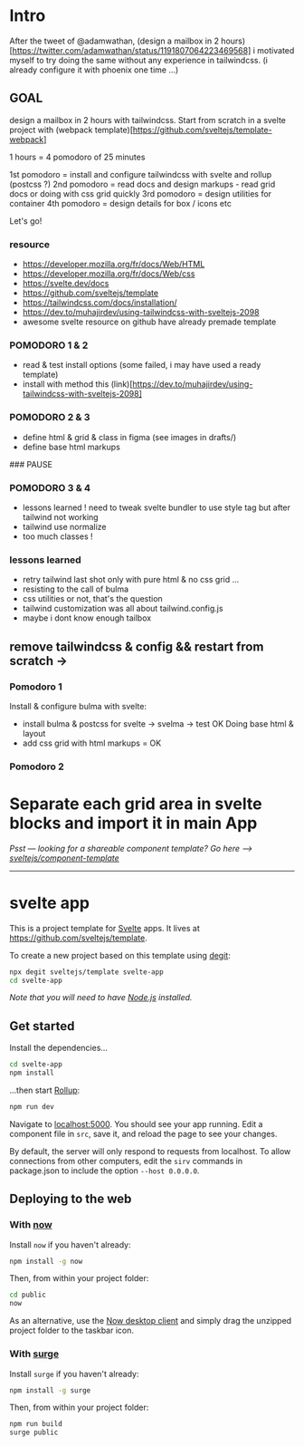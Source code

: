 # Intro
After the tweet of @adamwathan, (design a mailbox in 2 hours)[https://twitter.com/adamwathan/status/1191807064223469568] i motivated myself to try doing the same without any experience in tailwindcss. (i already configure it with phoenix one time ...)

## GOAL
design a mailbox in 2 hours with tailwindcss.
Start from scratch in a svelte project with (webpack template)[https://github.com/sveltejs/template-webpack]

1 hours = 4 pomodoro of 25 minutes

1st pomodoro = install and configure tailwindcss with svelte and rollup (postcss ?)
2nd pomodoro = read docs and design markups - read grid docs or doing with css grid quickly
3rd pomodoro = design utilities for container
4th pomodoro = design details for box / icons etc

Let's go!

### resource

- https://developer.mozilla.org/fr/docs/Web/HTML
- https://developer.mozilla.org/fr/docs/Web/css
- https://svelte.dev/docs
- https://github.com/sveltejs/template
- https://tailwindcss.com/docs/installation/
- https://dev.to/muhajirdev/using-tailwindcss-with-sveltejs-2098
- awesome svelte resource on github have already premade template

### POMODORO 1 & 2

- read & test install options (some failed, i may have used a ready template)
- install with method this (link)[https://dev.to/muhajirdev/using-tailwindcss-with-sveltejs-2098]

### POMODORO 2 & 3
- define html & grid & class in figma (see images in drafts/)
- define base html markups 

### PAUSE

### POMODORO 3 & 4

- lessons learned !
need to tweak svelte bundler to use style tag but after tailwind not working
- tailwind use normalize
- too much classes !

### lessons learned
- retry tailwind last shot only with pure html & no css grid ...
- resisting to the call of bulma
- css utilities or not, that's the question
- tailwind customization was all about tailwind.config.js
- maybe i dont know enough tailbox

## remove tailwindcss & config && restart from scratch ->

### Pomodoro 1
Install & configure bulma with svelte:
- install bulma & postcss for svelte -> svelma -> test OK
Doing base html & layout
- add css grid with html markups = OK

### Pomodoro 2
Separate each grid area in svelte blocks and import it in main App
==========================================================================================================================================

*Psst — looking for a shareable component template? Go here --> [sveltejs/component-template](https://github.com/sveltejs/component-template)*

---

# svelte app

This is a project template for [Svelte](https://svelte.dev) apps. It lives at https://github.com/sveltejs/template.

To create a new project based on this template using [degit](https://github.com/Rich-Harris/degit):

```bash
npx degit sveltejs/template svelte-app
cd svelte-app
```

*Note that you will need to have [Node.js](https://nodejs.org) installed.*


## Get started

Install the dependencies...

```bash
cd svelte-app
npm install
```

...then start [Rollup](https://rollupjs.org):

```bash
npm run dev
```

Navigate to [localhost:5000](http://localhost:5000). You should see your app running. Edit a component file in `src`, save it, and reload the page to see your changes.

By default, the server will only respond to requests from localhost. To allow connections from other computers, edit the `sirv` commands in package.json to include the option `--host 0.0.0.0`.


## Deploying to the web

### With [now](https://zeit.co/now)

Install `now` if you haven't already:

```bash
npm install -g now
```

Then, from within your project folder:

```bash
cd public
now
```

As an alternative, use the [Now desktop client](https://zeit.co/download) and simply drag the unzipped project folder to the taskbar icon.

### With [surge](https://surge.sh/)

Install `surge` if you haven't already:

```bash
npm install -g surge
```

Then, from within your project folder:

```bash
npm run build
surge public
```
